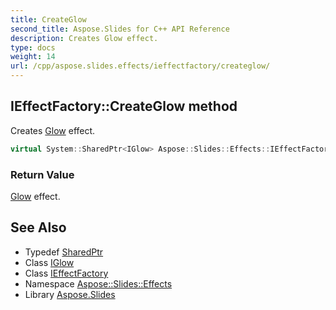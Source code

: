 ```yaml
---
title: CreateGlow
second_title: Aspose.Slides for C++ API Reference
description: Creates Glow effect.
type: docs
weight: 14
url: /cpp/aspose.slides.effects/ieffectfactory/createglow/
---
```

## IEffectFactory::CreateGlow method


Creates [Glow](../../glow/) effect.

```cpp
virtual System::SharedPtr<IGlow> Aspose::Slides::Effects::IEffectFactory::CreateGlow()=0
```


### Return Value

[Glow](../../glow/) effect.

## See Also

* Typedef [SharedPtr](../../../system/sharedptr/)
* Class [IGlow](../../iglow/)
* Class [IEffectFactory](../)
* Namespace [Aspose::Slides::Effects](../../)
* Library [Aspose.Slides](../../../)
